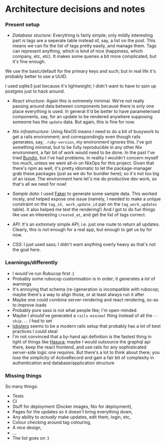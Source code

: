# Architecture decisions and notes

### Present setup

- *Database stucture*: Everything is fairly simple; only mildly interesting
part is tags are a seperate table instead of, say, a list on the post. This
means we can fix the list of tags pretty easily, and manage them. Tags can
represent anything, which is kind of nice (happiness, which company, etc,
etc). It makes some queries a bit more complicated, but it's fine enough.

We use the basic/default for the primary keys and such; but in real life it's
probably better to use a UUID.

I used sqlite3 just because it's lightweight; I didn't want to have to spin up
postgres just to hack around.

- *React structure*: Again this is extremely minimal. We're not really passing
around data between components because there is only one place everything is
used. In general it'd be better to have parameterised components, say, for an
update to be rendered anywhere supposing someone has the `update` data. But
again, this is fine for now.

- *Nix infrastructure*: Using NixOS means I need to do a bit of busywork to
get a rails environment; and correspondingly even though rails generates, say,
`.ruby-version`, my environment ignores this. I've got something minimal, but
to be fully reproducible in any other Nix environment, a fair bit of work
would need to be done. In the past I've tried
[Bundix](https://github.com/nix-community/bundix), but I've had problems. In
reality I wouldn't concern myself too much, unless we went all-in on NixOps
for this project. Given that there's npm as well, it's pretty idiomatic to let
the package-manager grab these packages (just as we do for bundler here); so
it's not too big of an issue. The environment here let's me do productive dev
work, so that's all we need for now!

- *Sample data*: I used [Faker](https://github.com/faker-ruby/faker) to
generate some sample data. This worked nicely, and helped expose one issue
(namely, I needed to make a unique constraint on the `tag_id, work_update_id`
 pair on the `tag_work_updates` table). It also helped me test the rendering!)
 And I got to do fun things like use an interesting `created_at`, and get the
 list of tags correct.

- *API*: It's an _extremely_ simple API; i.e. just one route to return all
updates. Clearly, this is not enough for a real app, but enough to get us by
for now.

- *CSS*: I just used sass; I didn't want anything overly heavy as that's not
the goal here.


### Learnings/differently

- I would've run Rubucop first :)
- Probably some rubocop customisation is in order; it generates a _lot_ of warnings
- It's annoying that schema (re-)generation is incompatible with rubocop;
maybe there's a way to align those, or at least always run it after
- Maybe one could combine server-rendering and react rendering, so-as to
improve loads
- Probably pure sass is not what people like; I'm open-minded.
- Maybe I should've generated a `rails-minimal` thing instead of all the
`--skip...` I had to set
- [lobsters](https://github.com/lobsters/lobsters/) seems to be a modern rails
setup that probably has a lot of best practices I could steal
- I'm not convinced that a by-hand api definition is the fastest thing in
light of things like [Hasura](https://hasura.io/); maybe I would outsource the
graphql api there, keep the react frontend, and use rails for any
sophisticated server-side logic one requires. But there's a lot to think about
there; you lose the simplicity of ActiveRecord and gain a fair bit of
complexity in authentication and database/application structure


### Missing things

So many things:

- Tests
- CI
- Stuff for deployment (Docker images, Nix for deployment),
- Pages for the updates so it doesn't bring everything down,
- Any ability to _actually_ make updates, edit them, login, etc,
- Colour checking around tag colouring,
- A nice design,
- ...
- The list goes on :)
